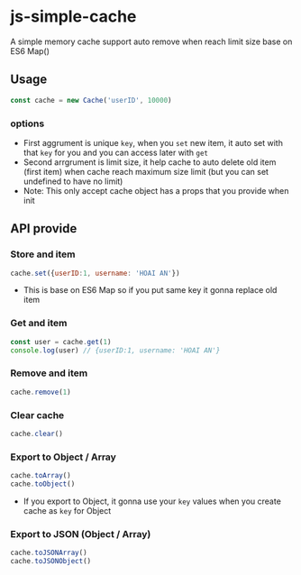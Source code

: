 # js-simple-cache

A simple memory cache support auto remove when reach limit size base on ES6 Map()

## Usage

```js
const cache = new Cache('userID', 10000)
```
### options

* First aggrument is unique `key`, when you `set` new item, it auto set with that `key` for you and you can access later with `get`
* Second arrgrument is limit size, it help cache to auto delete old item (first item) when cache reach maximum size limit (but you can set undefined to have no limit)
* Note: This only accept cache object has a props that you provide when init

## API provide

### Store and item

```js
cache.set({userID:1, username: 'HOAI AN'})
```
* This is base on ES6 Map so if you put same key it gonna replace old item

### Get and item

```js
const user = cache.get(1)
console.log(user) // {userID:1, username: 'HOAI AN'}
```
### Remove and item

```js
cache.remove(1)
```

### Clear cache

```js
cache.clear()
```

### Export to Object / Array

```js
cache.toArray()
cache.toObject()
```

* If you export to Object, it gonna use your `key` values when you create cache as `key` for Object

### Export to JSON (Object / Array)

```js
cache.toJSONArray()
cache.toJSONObject()
```
